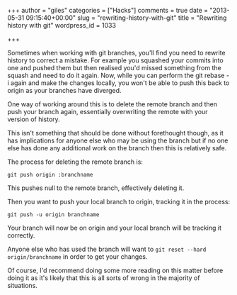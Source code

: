 +++
author = "giles"
categories = ["Hacks"]
comments = true
date = "2013-05-31 09:15:40+00:00"
slug = "rewriting-history-with-git"
title = "Rewriting history with git"
wordpress_id = 1033

+++

Sometimes when working with git branches, you'll find you need to rewrite history to correct a mistake. For example you squashed your commits into one and pushed them but then realised you'd missed something from the squash and need to do it again. Now, while you can perform the git rebase -i again and make the changes locally, you won't be able to push this back to origin as your branches have diverged.

One way of working around this is to delete the remote branch and then push your branch again, essentially overwriting the remote with your version of history.

This isn't something that should be done without forethought though, as it has implications for anyone else who may be using the branch but if no one else has done any additional work on the branch then this is relatively safe.

The process for deleting the remote branch is:

`git push origin :branchname`

This pushes null to the remote branch, effectively deleting it.

Then you want to push your local branch to origin, tracking it in the process:

`git push -u origin branchname`

Your branch will now be on origin and your local branch will be tracking it correctly.

Anyone else who has used the branch will want to `git reset --hard origin/branchname` in order to get your changes.

Of course, I'd recommend doing some more reading on this matter before doing it as it's likely that this is all sorts of wrong in the majority of situations.
